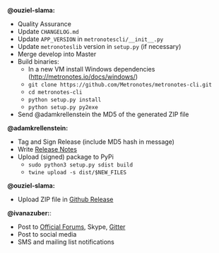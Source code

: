 **@ouziel-slama:**

- Quality Assurance
- Update `CHANGELOG.md`
- Update `APP_VERSION` in `metronotescli/__init__.py`
- Update `metronoteslib` version in `setup.py` (if necessary)
- Merge develop into Master
- Build binaries:
    * In a new VM install Windows dependencies (http://metronotes.io/docs/windows/)
    * `git clone https://github.com/Metronotes/metronotes-cli.git`
    * `cd metronotes-cli`
    * `python setup.py install`
    * `python setup.py py2exe`
- Send @adamkrellenstein the MD5 of the generated ZIP file

**@adamkrellenstein:**

- Tag and Sign Release (include MD5 hash in message)
- Write [Release Notes](https://github.com/Metronotes/metronotesd/releases)
- Upload (signed) package to PyPi
    * `sudo python3 setup.py sdist build`
    * `twine upload -s dist/$NEW_FILES`

**@ouziel-slama:**

- Upload ZIP file in [Github Release](https://github.com/Metronotes/metronotes-cli/releases)

**@ivanazuber:**:

- Post to [Official Forums](https://forums.metronotes.io/discussion/445/new-version-announcements-metronotes-and-metronotesd), Skype, [Gitter](https://gitter.im/Metronotes)
- Post to social media
- SMS and mailing list notifications
